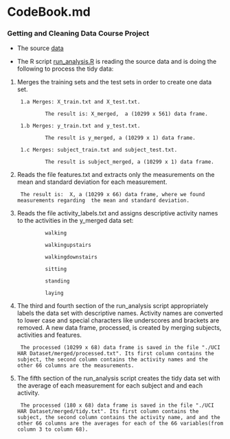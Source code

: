 CodeBook.md
======

### Getting and Cleaning Data Course Project

- The source [data](https://d396qusza40orc.cloudfront.net/getdata%2Fprojectfiles%2FUCI%20HAR%20Dataset.zip)

- The R script  [run_analysis.R](https://github.com/avapadova/gcdjhu/blob/master/run_analysis.R) is reading the source data and is doing the following to process the tidy data:

1. Merges the training sets and the test sets in order to create one data set. 

        1.a Merges: X_train.txt and X_test.txt.

                The result is: X_merged,  a (10299 x 561) data frame.

        1.b Merges: y_train.txt and y_test.txt.

                The result is y_merged, a (10299 x 1) data frame.

        1.c Merges: subject_train.txt and subject_test.txt.
                
                The result is subject_merged, a (10299 x 1) data frame.

2. Reads the file features.txt and extracts only the measurements on the mean and standard deviation for each measurement.

        The result is:  X, a (10299 x 66) data frame, where we found measurements regarding  the mean and standard deviation.

3. Reads the file activity_labels.txt and assigns descriptive activity names to the activities in the y_merged data set:

                walking
                
                walkingupstairs
                
                walkingdownstairs
                
                sitting
                
                standing
                
                laying

4. The third and fourth section of the run_analysis script appropriately labels the data set with descriptive names. Activity names are converted to lower case and special characters like underscores and brackets are removed. A new data frame, processed, is created by merging subjects, activities and features.

        The processed (10299 x 68) data frame is saved in the file "./UCI HAR Dataset/merged/processed.txt". Its first column contains the subject, the second column contains the activity names and the other 66 columns are the measurements.


5. The fifth section of the run_analysis script creates the tidy data set with the average of each measurement for each subject and and each activity.

        The processed (180 x 68) data frame is saved in the file "./UCI HAR Dataset/merged/tidy.txt". Its first column contains the subject, the second column contains the activity name, and and the other 66 columns are the averages for each of the 66 variables(from column 3 to column 68). 